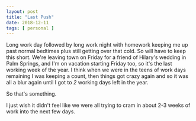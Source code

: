 ```yaml
---
layout: post
title: "Last Push"
date: 2018-12-11
tags: [ personal ]
---
```


Long work day followed by long work night with homework keeping me up past
normal bedtimes plus still getting over that cold. So will have to keep this
short. We're leaving town on Friday for a friend of Hilary's wedding in Palm
Springs, and I'm on vacation starting Friday too, so it's the last working
week of the year. I think when we were in the teens of work days remaining I
was keeping a count, then things got crazy again and so it was all a blur again
until I got to *2* working days left in the year.

So that's something.

I just wish it didn't feel like we were all trying to cram in about 2-3 weeks of
work into the next few days.


